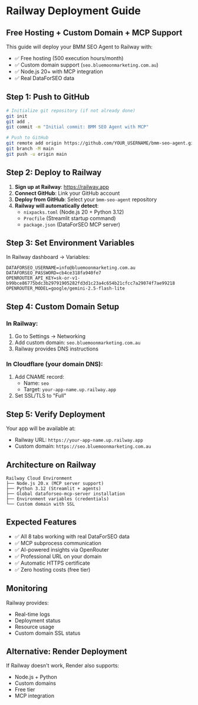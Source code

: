 # Railway Deployment Guide

## Free Hosting + Custom Domain + MCP Support

This guide will deploy your BMM SEO Agent to Railway with:
- ✅ Free hosting (500 execution hours/month)
- ✅ Custom domain support (`seo.bluemoonmarketing.com.au`)
- ✅ Node.js 20+ with MCP integration
- ✅ Real DataForSEO data

## Step 1: Push to GitHub

```bash
# Initialize git repository (if not already done)
git init
git add .
git commit -m "Initial commit: BMM SEO Agent with MCP"

# Push to GitHub
git remote add origin https://github.com/YOUR_USERNAME/bmm-seo-agent.git
git branch -M main
git push -u origin main
```

## Step 2: Deploy to Railway

1. **Sign up at Railway**: https://railway.app
2. **Connect GitHub**: Link your GitHub account
3. **Deploy from GitHub**: Select your `bmm-seo-agent` repository
4. **Railway will automatically detect**:
   - `nixpacks.toml` (Node.js 20 + Python 3.12)
   - `Procfile` (Streamlit startup command)
   - `package.json` (DataForSEO MCP server)

## Step 3: Set Environment Variables

In Railway dashboard → Variables:

```
DATAFORSEO_USERNAME=info@bluemoonmarketing.com.au
DATAFORSEO_PASSWORD=cb4ce318fa940fe7
OPENROUTER_API_KEY=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
OPENROUTER_MODEL=google/gemini-2.5-flash-lite
```

## Step 4: Custom Domain Setup

### In Railway:
1. Go to Settings → Networking
2. Add custom domain: `seo.bluemoonmarketing.com.au`
3. Railway provides DNS instructions

### In Cloudflare (your domain DNS):
1. Add CNAME record:
   - Name: `seo`
   - Target: `your-app-name.up.railway.app`
2. Set SSL/TLS to "Full"

## Step 5: Verify Deployment

Your app will be available at:
- Railway URL: `https://your-app-name.up.railway.app`
- Custom domain: `https://seo.bluemoonmarketing.com.au`

## Architecture on Railway

```
Railway Cloud Environment
├── Node.js 20.x (MCP server support)
├── Python 3.12 (Streamlit + agents)
├── Global dataforseo-mcp-server installation
├── Environment variables (credentials)
└── Custom domain with SSL
```

## Expected Features

- ✅ All 8 tabs working with real DataForSEO data
- ✅ MCP subprocess communication
- ✅ AI-powered insights via OpenRouter
- ✅ Professional URL on your domain
- ✅ Automatic HTTPS certificate
- ✅ Zero hosting costs (free tier)

## Monitoring

Railway provides:
- Real-time logs
- Deployment status
- Resource usage
- Custom domain SSL status

## Alternative: Render Deployment

If Railway doesn't work, Render also supports:
- Node.js + Python
- Custom domains
- Free tier
- MCP integration